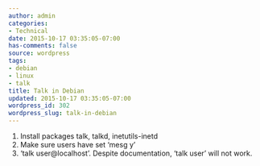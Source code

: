 ```yaml
---
author: admin
categories:
- Technical
date: 2015-10-17 03:35:05-07:00
has-comments: false
source: wordpress
tags:
- debian
- linux
- talk
title: Talk in Debian
updated: 2015-10-17 03:35:05-07:00
wordpress_id: 302
wordpress_slug: talk-in-debian
---
```

1.  Install packages talk, talkd, inetutils-inetd
2.  Make sure users have set ‘mesg y’
3.  ‘talk user@localhost’. Despite documentation, ‘talk user’ will not work.
